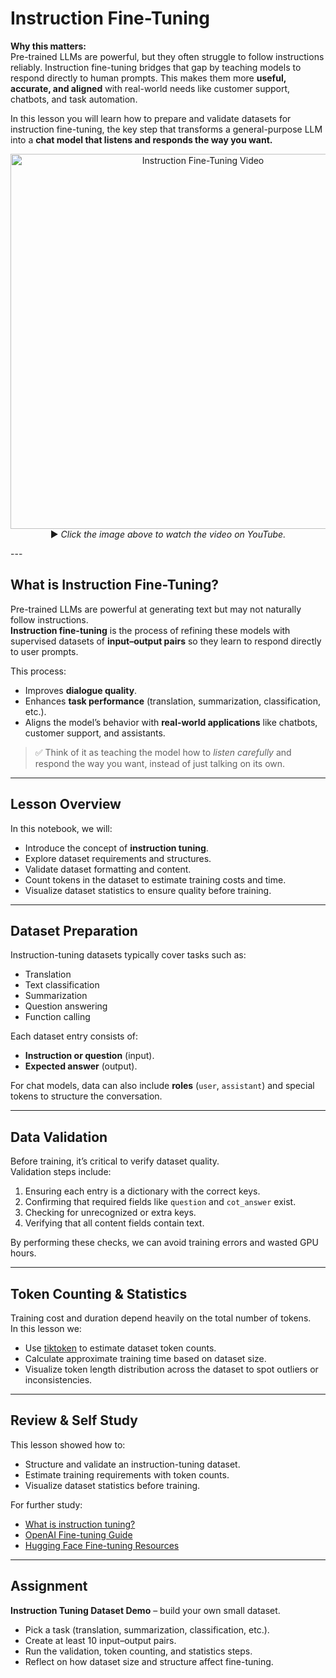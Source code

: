 # Instruction Fine-Tuning

**Why this matters:**  
Pre-trained LLMs are powerful, but they often struggle to follow instructions reliably. Instruction fine-tuning bridges that gap by teaching models to respond directly to human prompts. This makes them more **useful, accurate, and aligned** with real-world needs like customer support, chatbots, and task automation.  

In this lesson you will learn how to prepare and validate datasets for instruction fine-tuning, the key step that transforms a general-purpose LLM into a **chat model that listens and responds the way you want.**  


<p align="center">
  <a href="https://youtu.be/470m1BNNEyY">
    <img src="https://github.com/atp224/aiDAPTIV-Training-Course/blob/86640a25f94fd48581ee9ff78b3aaac3dc37a044/assets/instruction_fine-tuning.png" width="600" alt="Instruction Fine-Tuning Video">
  </a>  
  <br>
  ▶️ <em>Click the image above to watch the video on YouTube.</em>
</p>
---

## What is Instruction Fine-Tuning?

Pre-trained LLMs are powerful at generating text but may not naturally follow instructions.  
**Instruction fine-tuning** is the process of refining these models with supervised datasets of **input–output pairs** so they learn to respond directly to user prompts.  

This process:  
- Improves **dialogue quality**.  
- Enhances **task performance** (translation, summarization, classification, etc.).  
- Aligns the model’s behavior with **real-world applications** like chatbots, customer support, and assistants.  

> ✅ Think of it as teaching the model how to *listen carefully* and respond the way you want, instead of just talking on its own.  

---

## Lesson Overview

In this notebook, we will:  
- Introduce the concept of **instruction tuning**.  
- Explore dataset requirements and structures.  
- Validate dataset formatting and content.  
- Count tokens in the dataset to estimate training costs and time.  
- Visualize dataset statistics to ensure quality before training.  

---

## Dataset Preparation

Instruction-tuning datasets typically cover tasks such as:  
- Translation  
- Text classification  
- Summarization  
- Question answering  
- Function calling  

Each dataset entry consists of:  
- **Instruction or question** (input).  
- **Expected answer** (output).  

For chat models, data can also include **roles** (`user`, `assistant`) and special tokens to structure the conversation.  

---

## Data Validation

Before training, it’s critical to verify dataset quality.  
Validation steps include:  
1. Ensuring each entry is a dictionary with the correct keys.  
2. Confirming that required fields like `question` and `cot_answer` exist.  
3. Checking for unrecognized or extra keys.  
4. Verifying that all content fields contain text.  

By performing these checks, we can avoid training errors and wasted GPU hours.  

---

## Token Counting & Statistics

Training cost and duration depend heavily on the total number of tokens.  
In this lesson we:  
- Use [tiktoken](https://github.com/openai/tiktoken) to estimate dataset token counts.  
- Calculate approximate training time based on dataset size.  
- Visualize token length distribution across the dataset to spot outliers or inconsistencies.  

---

## Review & Self Study

This lesson showed how to:  
- Structure and validate an instruction-tuning dataset.  
- Estimate training requirements with token counts.  
- Visualize dataset statistics before training.  

For further study:  
- [What is instruction tuning?](https://www.ibm.com/think/topics/instruction-tuning)  
- [OpenAI Fine-tuning Guide](https://platform.openai.com/docs/guides/fine-tuning)  
- [Hugging Face Fine-tuning Resources](https://huggingface.co/docs/transformers/training)  

---

## Assignment

**Instruction Tuning Dataset Demo** – build your own small dataset.  
- Pick a task (translation, summarization, classification, etc.).  
- Create at least 10 input–output pairs.  
- Run the validation, token counting, and statistics steps.  
- Reflect on how dataset size and structure affect fine-tuning.  
